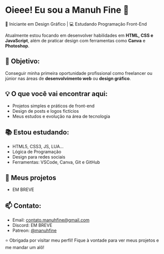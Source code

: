 # Oieee! Eu sou a Manuh Fine 👋

🎨 Iniciante em Design Gráfico | 💻 Estudando Programação Front-End

Atualmente estou focando em desenvolver habilidades em **HTML, CSS e JavaScript**, além de praticar design com ferramentas como **Canva** e **Photoshop**.



## 🎯 Objetivo: 
Conseguir minha primeira oportunidade profissional como freelancer ou júnior nas áreas de **desenvolvimento web** ou **design gráfico**.



## 💡 O que você vai encontrar aqui:
- Projetos simples e práticos de front-end
- Design de posts e logos fictícios
- Meus estudos e evolução na área de tecnologia



## 📚 Estou estudando:
- HTML5, CSS3, JS, LUA...
- Lógica de Programação
- Design para redes sociais
- Ferramentas: VSCode, Canva, Git e GitHub



## 🚀 Meus projetos

- EM BREVE

 

## 📫 Contato:
- Email: contato.manuhfine@gmail.com
- Discord: EM BREVE
- Patreon: [@manuhfine](https://www.patreon.com/c/manuhfine) 


⭐ Obrigada por visitar meu perfil! Fique à vontade para ver meus projetos e me mandar um alô!
